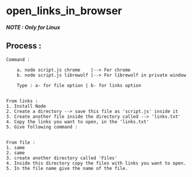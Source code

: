 # open_links_in_browser

***NOTE : Only for Linux***

## Process :

    Command :

        a. node script.js chrome    |--> For chrome
        b. node script.js librewolf |--> For librewolf in private window

        Type : a- for file option | b- for links option


    From links :
    1. Install Node
    2. Create a directory --> save this file as 'script.js' inside it
    3. Create another file inside the directory called --> 'links.txt'
    4. Copy the links you want to open, in the 'links.txt'
    5. Give following command :


    From file :
    1. same
    2. same
    3. create another directory called 'Files'
    4. Inside this directory copy the files with links you want to open.
    5. In the file name give the name of the file.
